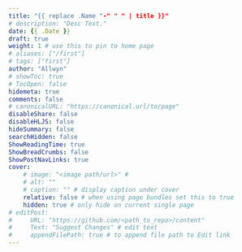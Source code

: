 ```yaml
---
title: "{{ replace .Name "-" " " | title }}"
# description: "Desc Text."
date: {{ .Date }}
draft: true
weight: 1 # use this to pin to home page
# aliases: ["/first"]
# tags: ["first"]
author: "Allwyn"
# showToc: true
# TocOpen: false
hidemeta: true
comments: false
# canonicalURL: "https://canonical.url/to/page"
disableShare: false
disableHLJS: false
hideSummary: false
searchHidden: false
ShowReadingTime: true
ShowBreadCrumbs: false
ShowPostNavLinks: true
cover:
    # image: "<image path/url>" # 
    # alt: "" 
    # caption: "" # display caption under cover
    relative: false # when using page bundles set this to true
    hidden: true # only hide on current single page
# editPost:
#     URL: "https://github.com/<path_to_repo>/content"
#     Text: "Suggest Changes" # edit text
#     appendFilePath: true # to append file path to Edit link
---
```


